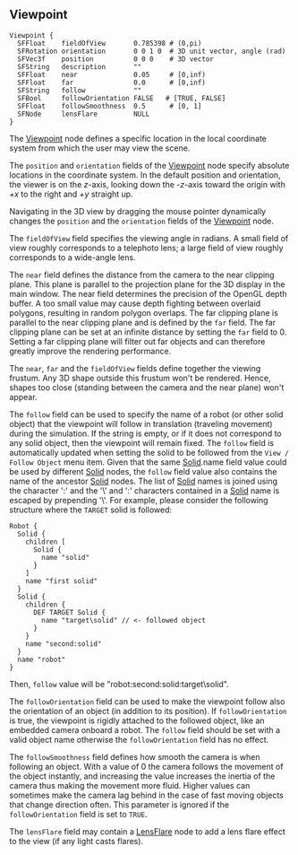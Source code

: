 ## Viewpoint

```
Viewpoint {
  SFFloat    fieldOfView       0.785398 # (0,pi)
  SFRotation orientation       0 0 1 0  # 3D unit vector, angle (rad)
  SFVec3f    position          0 0 0    # 3D vector
  SFString   description       ""
  SFFloat    near              0.05     # [0,inf)
  SFFloat    far               0.0      # [0,inf)
  SFString   follow            ""
  SFBool     followOrientation FALSE   # [TRUE, FALSE]
  SFFloat    followSmoothness  0.5      # [0, 1]
  SFNode     lensFlare         NULL
}
```

The [Viewpoint](#viewpoint) node defines a specific location in the local coordinate system from which the user may view the scene.

The `position` and `orientation` fields of the [Viewpoint](#viewpoint) node specify absolute locations in the coordinate system.
In the default position and orientation, the viewer is on the *z*-axis, looking down the *-z*-axis toward the origin with *+x* to the right and *+y* straight up.

Navigating in the 3D view by dragging the mouse pointer dynamically changes the `position` and the `orientation` fields of the [Viewpoint](#viewpoint) node.

The `fieldOfView` field specifies the viewing angle in radians.
A small field of view roughly corresponds to a telephoto lens; a large field of view roughly corresponds to a wide-angle lens.

The `near` field defines the distance from the camera to the near clipping plane.
This plane is parallel to the projection plane for the 3D display in the main window.
The near field determines the precision of the OpenGL depth buffer.
A too small value may cause depth fighting between overlaid polygons, resulting in random polygon overlaps.
The far clipping plane is parallel to the near clipping plane and is defined by the `far` field.
The far clipping plane can be set at an infinite distance by setting the `far` field to 0.
Setting a far clipping plane will filter out far objects and can therefore greatly improve the rendering performance.

The `near`, `far` and the `fieldOfView` fields define together the viewing frustum.
Any 3D shape outside this frustum won't be rendered.
Hence, shapes too close (standing between the camera and the near plane) won't appear.

The `follow` field can be used to specify the name of a robot (or other solid object) that the viewpoint will follow in translation (traveling movement) during the simulation.
If the string is empty, or if it does not correspond to any solid object, then the viewpoint will remain fixed.
The `follow` field is automatically updated when setting the solid to be followed from the `View / Follow Object` menu item.
Given that the same [Solid](solid.md).name field value could be used by different [Solid](solid.md) nodes, the `follow` field value also contains the name of the ancestor [Solid](solid.md) nodes.
The list of [Solid](solid.md) names is joined using the character ':' and the '\\' and ':' characters contained in a [Solid](solid.md) name is escaped by prepending '\\'.
For example, please consider the following structure where the `TARGET` solid is followed:
```
Robot {
  Solid {
    children [
      Solid {
        name "solid"
      }
    ]
    name "first solid"
  }
  Solid {
    children {
      DEF TARGET Solid {
        name "target\solid" // <- followed object
      }
    }
    name "second:solid"
  }
  name "robot"
}
```
Then, `follow` value will be "robot:second\:solid:target\\solid".

The `followOrientation` field can be used to make the viewpoint follow also the orientation of an object (in addition to its position).
If `followOrientation` is true, the viewpoint is rigidly attached to the followed object, like an embedded camera onboard a robot.
The `follow` field should be set with a valid object name otherwise the `followOrientation` field has no effect.

The `followSmoothness` field defines how smooth the camera is when following an object.
With a value of 0 the camera follows the movement of the object instantly, and increasing the value increases the inertia of the camera thus making the movement more fluid.
Higher values can sometimes make the camera lag behind in the case of fast moving objects that change direction often.
This parameter is ignored if the `followOrientation` field is set to `TRUE`.

The `lensFlare` field may contain a [LensFlare](lensflare.md) node to add a lens flare effect to the view (if any light casts flares).
